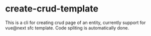 # create-crud-template
This is a cli for creating crud page of an entity, currently support for vue@next sfc template. Code spliting is automatically done.
